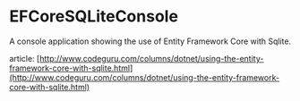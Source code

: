 # EFCoreSQLiteConsole
A console application showing the use of Entity Framework Core with Sqlite.

article: [http://www.codeguru.com/columns/dotnet/using-the-entity-framework-core-with-sqlite.html](http://www.codeguru.com/columns/dotnet/using-the-entity-framework-core-with-sqlite.html)
